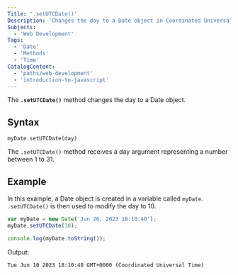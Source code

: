 ```yaml
---
Title: '.setUTCDate()'
Description: 'Changes the day to a Date object in Coordinated Universal Time (UTC).'
Subjects:
  - 'Web Development'
Tags:
  - 'Date'
  - 'Methods'
  - 'Time'
CatalogContent:
  - 'paths/web-development'
  - 'introduction-to-javascript'
---
```


The **`.setUTCDate()`** method changes the day to a Date object.

## Syntax

```pseudo
myDate.setUTCDate(day)
```

The `.setUTCDate()` method receives a day argument representing a number between 1 to 31.

## Example

In this example, a Date object is created in a variable called `myDate`. `.setUTCDate()` is then used to modify the day to 10.

```js
var myDate = new Date('Jun 26, 2023 18:10:40');
myDate.setUTCDate(10);

console.log(myDate.toString());
```

Output:

```shell
Tue Jun 10 2023 18:10:40 GMT+0000 (Coordinated Universal Time)
```
